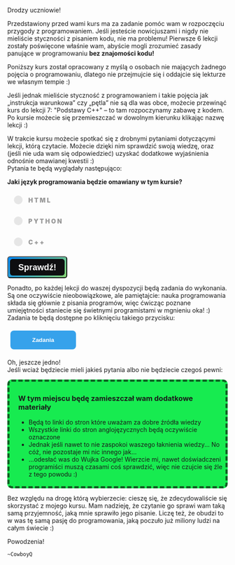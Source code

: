 <style>
.rad-label {
  display: flex;
  align-items: center;

  border-radius: 100px;
  padding: 10px 16px;
  margin: 10px 0;

  cursor: pointer;
  transition: .3s;
}

.rad-label:hover,
.rad-label:focus-within {
  background: hsla(0, 0%, 80%, .14);
}

.rad-input {
  position: absolute;
  left: 0;
  top: 0;
  width: 1px;
  height: 1px;
  opacity: 0;
  z-index: -1;
}

.rad-design {
  width: 18px;
  height: 18px;
  border-radius: 80px;

  background: linear-gradient(to right bottom, hsl(154, 97%, 62%), hsl(225, 97%, 62%));
  position: relative;
}

.rad-design::before {
  content: '';

  display: inline-block;
  width: inherit;
  height: inherit;
  border-radius: inherit;

  background: hsl(0, 0%, 90%);
  transform: scale(1.1);
  transition: .3s;
}

.rad-input:checked+.rad-design::before {
  transform: scale(0);
}

.rad-text {
  color: hsl(0, 0%, 60%);
  margin-left: 14px;
  letter-spacing: 3px;
  text-transform: uppercase;
  font-size: 14px;
  font-weight: 900;

  transition: .3s;
}

.rad-input:checked~.rad-text {
  color: hsl(0, 0%, 40%);
}

.btn {
  background-image: linear-gradient(135deg, #008aff, #86d472);
  border-radius: 6px;
  box-sizing: border-box;
  color: #ffffff;
  display: block;
  height: 50px;
  font-size: 1.4em;
  font-weight: 600;
  padding: 4px;
  position: relative;
  text-decoration: none;
  width: 7em;
  z-index: 2;
}

.btn:hover {
  color: #fff;
}

.btn .btnspan {
  align-items: center;
  background: #0e0e10;
  border-radius: 6px;
  display: flex;
  justify-content: center;
  height: 100%;
  transition: background 0.5s ease;
  width: 100%;
}

.btn:hover .btnspan {
  background: transparent;
}

.exercise {
	position: relative;
	max-width: 30em;
	
	background-color: #fff;
	padding: 1.125em 1.5em;
	font-size: 1.25em;
	border-radius: 1rem;
  box-shadow:	0 0.125rem 0.5rem rgba(0, 0, 0, .3), 0 0.0625rem 0.125rem rgba(0, 0, 0, .2);
}

.exercise::before {
	content: '';
	position: absolute;
	width: 0;
	height: 0;
	bottom: 100%;
	left: 1.5em; 
	border: .75rem solid transparent;
	border-top: none;

	border-bottom-color: #fff;
	filter: drop-shadow(0 -0.0625rem 0.0625rem rgba(0, 0, 0, .1));
}

.exerciseButton {
  border: 0;
  text-align: center;
  display: inline-block;
  padding: 14px;
  width: 150px;
  margin: 7px;
  color: #ffffff;
  background-color: #36a2eb;
  border-radius: 8px;
  font-family: "proxima-nova-soft", sans-serif;
  font-weight: 600;
  text-decoration: none;
  transition: box-shadow 200ms ease-out;
}
</style>

Drodzy uczniowie!

Przedstawiony przed wami kurs ma za zadanie pomóc wam w rozpoczęciu przygody z programowaniem. Jeśli jesteście nowicjuszami i nigdy nie mieliście styczności z pisaniem kodu, nie ma problemu! Pierwsze 6 lekcji zostały poświęcone właśnie wam, abyście mogli zrozumieć zasady panujące w programowaniu **bez znajomości kodu!** 

Poniższy kurs został opracowany z myślą o osobach nie mających żadnego pojęcia o programowaniu, dlatego nie przejmujcie się i oddajcie się lekturze we własnym tempie :)

Jeśli jednak mieliście styczność z programowaniem i takie pojęcia jak „instrukcja warunkowa” czy „pętla” nie są dla was obce, możecie przewinąć kurs do lekcji 7: "Podstawy C++" – to tam rozpoczynamy zabawę z kodem.<br/>
Po kursie możecie się przemieszczać w dowolnym kierunku klikając nazwę lekcji :)

W trakcie kursu możecie spotkać się z drobnymi pytaniami dotyczącymi lekcji, którą czytacie. Możecie dzięki nim sprawdzić swoją wiedzę, oraz (jeśli nie uda wam się odpowiedzieć)
uzyskać dodatkowe wyjaśnienia odnośnie omawianej kwestii :)<br/>
Pytania te będą wyglądały następująco:

**Jaki język programowania będzie omawiany w tym kursie?**
<form> 
<label class="rad-label">
<input type="radio" class="rad-input" name="fav_language" value="HTML" id="op1">
<div class="rad-design"></div>
<div class="rad-text">HTML</div>
</label>

<label class="rad-label">
<input type="radio" class="rad-input" name="fav_language" value="HTML" id="op2">
<div class="rad-design"></div>
<div class="rad-text">Python</div>
</label>

<label class="rad-label">
<input type="radio" class="rad-input" name="fav_language" value="HTML" id="op3">
<div class="rad-design"></div>
<div class="rad-text">C++</div>
</label>

</form>

<button id="baton" class="btn" onclick = "
if(document.getElementById('op1').checked || document.getElementById('op2').checked || document.getElementById('op3').checked){
	if(document.getElementById('op3').checked){
		document.getElementById('answer').innerHTML = 'Dokładnie tak! :)';
		document.getElementById('answer').style='display:block;';
		}
	else{
		document.getElementById('answer').innerHTML = 'Niestety, nie tym razem! Omawianym kursem będzie C++ :)';
		document.getElementById('answer').style='display:block;';
	}
}
"><span class="btnspan">Sprawdź!</span></button>

<p id="answer" class="exercise" style="display:none;"></p>

<p>Ponadto, po każdej lekcji do waszej dyspozycji będą zadania do wykonania. Są one oczywiście nieobowiązkowe, ale pamiętajcie: nauka programowania składa się głównie z pisania programów, więc ćwicząc poznane umiejętności staniecie się świetnymi programistami w mgnieniu oka! :)<br/>
Zadania te będą dostępne po kliknięciu takiego przycisku:</p>

<button onclick="console.log('ConsoleLogTestExample03');if (document.getElementById('exercises').style.display === 'none') {document.getElementById('exercises').style.display = 'block';} else {document.getElementById('exercises').style.display = 'none';}" class="exerciseButton">Zadania</button>

<div id="exercises" style="display: none" class="exercise">
  Tutaj będą dostępne zadania do zrobienia :)
</div>

Oh, jeszcze jedno!<br/>
Jeśli wciaż będziecie mieli jakieś pytania albo nie będziecie czegoś pewni: <br/>

<div style="background-color: #17eb50;border-radius: 10px;padding: 5px;padding-left: 20px;border: 5px #0f6124 dashed;">
<h3>W tym miejscu będę zamieszczał wam dodatkowe materiały</h3>

- Będą to linki do stron które uważam za dobre źródła wiedzy
- Wszystkie linki do stron anglojęzycznych będą oczywiście oznaczone
- Jednak jeśli nawet to nie zaspokoi waszego łaknienia wiedzy... No cóż, nie pozostaje mi nic innego jak...
- ...odesłać was do Wujka Google! Wierzcie mi, nawet doświadczeni programiści muszą czasami coś sprawdzić, więc nie czujcie się źle z tego powodu :)

</div>

Bez względu na drogę którą wybierzecie: cieszę się, że zdecydowaliście się skorzystać z mojego kursu. Mam nadzieję, że czytanie go sprawi wam taką samą przyjemność, jaką mnie sprawiło jego pisanie. Liczę też, że obudzi to w was tę samą pasję do programowania, jaką poczuło już miliony ludzi na całym świecie :)


Powodzenia!

	~CowboyQ
